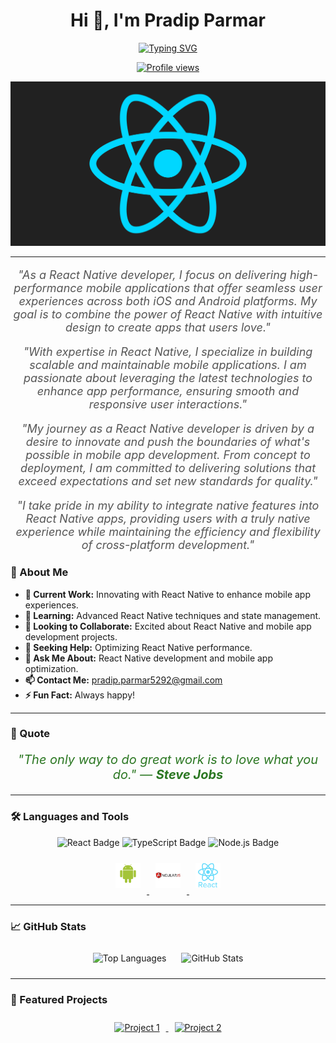 <h1 align="center">Hi 👋, I'm Pradip Parmar</h1>

<p align="center">
  <a href="https://git.io/typing-svg" rel="nofollow">
    <img src="https://readme-typing-svg.herokuapp.com/?font=Fira+Code&pause=1000&color=2B7722&center=true&vCenter=true&width=1000&lines=Hi+There%2C+I+am+a+React+Native+developer.;I+have+been+working+for+the+last+4+years+as+a+software+engineer.;Proficient+in+JavaScript+and+Typescript;Building+cross-platform+applications+that+marry+functionality+with+aesthetics."
      alt="Typing SVG" style="max-width: 100%;"/>
  </a>
</p>

<p align="center">
  <a href="https://github.com/pradipparmar5292">
    <img src="https://komarev.com/ghpvc/?username=pradipparmar5292&label=Profile%20views&color=2B7722&style=flat" alt="Profile views" />
  </a>
</p>

<p align="center">
  <a href="https://github.com/pradipparmar5292/pradipparmar5292/blob/main/react-native.gif" target="_blank" rel="noopener noreferrer">
    <img src="https://github.com/pradipparmar5292/pradipparmar5292/blob/main/react-native.gif" alt="React Native" style="max-width: 100%; display: inline-block;" />
  </a>
</p>

---

<p align="center" style="font-style: italic; font-size: 18px; color: #555;">
  "As a React Native developer, I focus on delivering high-performance mobile applications that offer seamless user experiences across both iOS and Android platforms. My goal is to combine the power of React Native with intuitive design to create apps that users love."
</p>

<p align="center" style="font-style: italic; font-size: 18px; color: #555;">
  "With expertise in React Native, I specialize in building scalable and maintainable mobile applications. I am passionate about leveraging the latest technologies to enhance app performance, ensuring smooth and responsive user interactions."
</p>

<p align="center" style="font-style: italic; font-size: 18px; color: #555;">
  "My journey as a React Native developer is driven by a desire to innovate and push the boundaries of what's possible in mobile app development. From concept to deployment, I am committed to delivering solutions that exceed expectations and set new standards for quality."
</p>

<p align="center" style="font-style: italic; font-size: 18px; color: #555;">
  "I take pride in my ability to integrate native features into React Native apps, providing users with a truly native experience while maintaining the efficiency and flexibility of cross-platform development."
</p>

### 🌟 About Me

- **🔭 Current Work:** Innovating with React Native to enhance mobile app experiences.
- **🌱 Learning:** Advanced React Native techniques and state management.
- **👯 Looking to Collaborate:** Excited about React Native and mobile app development projects.
- **🤝 Seeking Help:** Optimizing React Native performance.
- **💬 Ask Me About:** React Native development and mobile app optimization.
- **📫 Contact Me:** [pradip.parmar5292@gmail.com](mailto:pradip.parmar5292@gmail.com)
- **⚡ Fun Fact:** Always happy!

---

### 📜 Quote

<p align="center" style="font-size: 20px; color: #2B7722; font-style: italic;">
  "The only way to do great work is to love what you do." — <strong>Steve Jobs</strong>
</p>

---

### 🛠️ Languages and Tools

<p align="center">
  <img src="https://img.shields.io/badge/React-61DAFB?style=for-the-badge&logo=react&logoColor=black" alt="React Badge" />
  <img src="https://img.shields.io/badge/TypeScript-3178C6?style=for-the-badge&logo=typescript&logoColor=white" alt="TypeScript Badge" />
  <img src="https://img.shields.io/badge/Node.js-339933?style=for-the-badge&logo=node.js&logoColor=white" alt="Node.js Badge" />
  <!-- Add more badges as needed -->
</p>

<p align="center">
  <a href="https://developer.android.com" target="_blank" rel="noreferrer">
    <img src="https://raw.githubusercontent.com/devicons/devicon/master/icons/android/android-original-wordmark.svg" alt="android" width="40" height="40" style="margin: 10px;" />
  </a>
  <a href="https://angular.io" target="_blank" rel="noreferrer">
    <img src="https://raw.githubusercontent.com/devicons/devicon/master/icons/angularjs/angularjs-original-wordmark.svg" alt="angularjs" width="40" height="40" style="margin: 10px;" />
  </a>
  <a href="https://reactjs.org/" target="_blank" rel="noreferrer">
    <img src="https://raw.githubusercontent.com/devicons/devicon/master/icons/react/react-original-wordmark.svg" alt="react" width="40" height="40" style="margin: 10px;" />
  </a>
  <!-- Add more icons as needed -->
</p>

---

### 📈 GitHub Stats

<p align="center">
  <img src="https://github-readme-stats.vercel.app/api/top-langs?username=pradipparmar5292&show_icons=true&locale=en&layout=compact" alt="Top Languages" style="margin: 10px;" />
  <img src="https://github-readme-stats.vercel.app/api?username=pradipparmar5292&show_icons=true&locale=en" alt="GitHub Stats" style="margin: 10px;" />
</p>

---

### 🚀 Featured Projects

<p align="center">
  <a href="https://github.com/pradipparmar5292/your-project-1">
    <img src="https://img.shields.io/badge/Project%201-Project%20Title-brightgreen?style=for-the-badge" alt="Project 1" style="margin: 10px;" />
  </a>
  <a href="https://github.com/pradipparmar5292/your-project-2">
    <img src="https://img.shields.io/badge/Project%202-Project%20Title-blue?style=for-the-badge" alt="Project 2" style="margin: 10px;" />
  </a>
  <!-- Add more featured projects as needed -->
</p>
